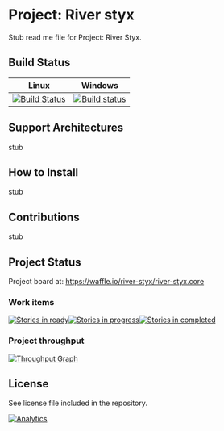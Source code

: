 # Project: River styx

Stub read me file for Project: River Styx.

## Build Status

|	Linux	|	Windows	|
|-----------|:---------:|
|[![Build Status](https://travis-ci.org/river-styx/river-styx.core.svg?branch=master)](https://travis-ci.org/river-styx/river-styx.core)|[![Build status](https://ci.appveyor.com/api/projects/status/noxanh6au9ijeeuf?svg=true)](https://ci.appveyor.com/project/dmportella/river-styx-core)|

## Support Architectures

stub

## How to Install

stub

## Contributions

stub

## Project Status

Project board at: https://waffle.io/river-styx/river-styx.core

### Work items

[![Stories in ready](https://badge.waffle.io/river-styx/river-styx.core.png?label=ready&title=Ready)](http://waffle.io/river-styx/river-styx.core)[![Stories in progress](https://badge.waffle.io/river-styx/river-styx.core.png?label=In%20Progress&title=In%20Progress)](http://waffle.io/river-styx/river-styx.core)[![Stories in completed](https://badge.waffle.io/river-styx/river-styx.core.png?label=Completed&title=Completed)](http://waffle.io/river-styx/river-styx.core)

### Project throughput

[![Throughput Graph](https://graphs.waffle.io/river-styx/river-styx.core/throughput.svg)](https://waffle.io/river-styx/river-styx.core/metrics)

## License

See license file included in the repository.

[![Analytics](https://ga-beacon.appspot.com/UA-3045317-3/river-styx/river-styx.core)](https://github.com/river-styx/river-styx.core)
